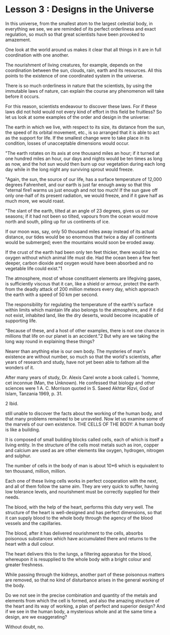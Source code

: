Lesson 3 : Designs in the Universe
==================================

In this universe, from the smallest atom to the largest celestial body,
in everything we see, we are reminded of its perfect orderliness and
exact regulation, so much so that great scientists have been provoked to
amazement.

One look at the world around us makes it clear that all things in it
are in full coordination with one another.

The nourishment of living creatures, for example, depends on the
coordination between the sun, clouds, rain, earth and its resources. All
this points to the existence of one coordinated system in the
universe.

There is so much orderliness in nature that the scientists, by using
the immutable laws of nature, can explain the course any phenomenon will
take before it occurs.

For this reason, scientists endeavour to discover these laws. For if
these laws did not hold would not every kind of effort in this field be
fruitless? So let us look at some examples of the order and design in
the universe:

The earth in which we live, with respect to its size, its distance from
the sun, the speed of its orbital movement, etc., is so arranged that it
is able to act as the support for life. If the smallest change were to
take place in its condition, losses of unacceptable dimensions would
occur.

"The earth rotates on its axis at one thousand miles an hour; if it
turned at one hundred miles an hour, our days and nights would be ten
times as long as now, and the hot sun would then burn up our vegetation
during each long day while in the long night any surviving sprout would
freeze.

"Again, the sun, the source of our life, has a surface temperature of
12,000 degrees Fahrenheit, and our earth is just far enough away so that
this "eternal fire1 warms us just enough and not too much! If the sun
gave off only one-half of its present radiation, we would freeze, and if
it gave half as much more, we would roast.

"The slant of the earth, tilted at an angle of 23 degrees, gives us our
seasons; if it had not been so tilted, vapours from the ocean would move
north and south, piling up for us continents of ice.

If our moon was, say, only 50 thousand miles away instead of its actual
distance, our tides would be so enormous that twice a day all continents
would be submerged; even the mountains would soon be eroded away.

If the crust of the earth had been only ten feet thicker, there would
be no oxygen without which animal life must die. Had the ocean been a
few feet deeper, carbon dioxide and oxygen would have been absorbed and
no vegetable life could exist."1

The atmosphere, most of whose constituent elements are lifegiving
gases, is sufficiently viscous that it can, like a shield or armour,
protect the earth from the deadly attack of 200 million meteors every
day, which approach the earth with a speed of 50 km per second.

The responsibility for regulating the temperature of the earth's
surface within limits which maintain life also belongs to the
atmosphere, and if it did not exist, inhabited land, like the dry
deserts, would become incapable of supporting life.

"Because of these, and a host of other examples, there is not one
chance in millions that life on our planet is an accident."2 But why are
we taking the long way round in explaining these things?

Nearer than anything else is our own body. The mysteries of man's
existence are without number, so much so that the world's scientists,
after years of research and study, have not yet been able to fathom all
the wonders of it.

After many years of study, Dr. Alexis Carel wrote a book called L
'homme, cet inconnue (Man, the Unknown). He confessed that biology and
other sciences were 1 A. C. Morrison quoted in S. Saeed Akhtar Rizvi,
God of Islam, Tanzania 1969, p. 31.

2 Ibid.

still unable to discover the facts about the working of the human body,
and that many problems remained to be unraveled. Now let us examine some
of the marvels of our own existence. THE CELLS OF THE BODY: A human body
is like a building.

It is composed of small building blocks called cells, each of which is
itself a living entity. In the structure of the cells most metals such
as iron, copper and calcium are used as are other elements like oxygen,
hydrogen, nitrogen and sulphur.

The number of cells in the body of man is about 10\*6 which is
equivalent to ten thousand, million, million.

Each one of these living cells works in perfect cooperation with the
next, and all of them follow the same aim. They are very quick to
suffer, having low tolerance levels, and nourishment must be correctly
supplied for their needs.

The blood, with the help of the heart, performs this duty very well.
The structure of the heart is well-designed and has perfect dimensions,
so that it can supply blood to the whole body through the agency of the
blood vessels and the capillaries.

The blood, after it has delivered nourishment to the cells, absorbs
poisonous substances which have accumulated there and returns to the
heart with a dull colour.

The heart delivers this to the lungs, a filtering apparatus for the
blood, whereupon it is resupplied to the whole body with a bright colour
and greater freshness.

While passing through the kidneys, another part of these poisonous
matters are removed, so that no kind of disturbance arises in the
general working of the body.

Do we not see in the precise combination and quantity of the metals and
elements from which the cell is formed, and also the amazing structure
of the heart and its way of working, a plan of perfect and superior
design? And if we see in the human body, a mysterious whole and at the
same time a design, are we exaggerating?

Without doubt, no.


